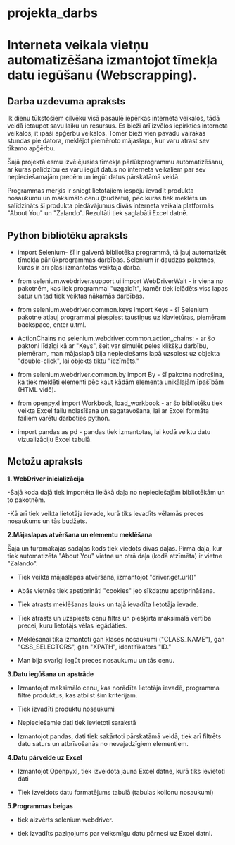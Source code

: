 # projekta_darbs
# Interneta veikala vietņu automatizēšana izmantojot tīmekļa datu iegūšanu (Webscrapping).
## Darba uzdevuma apraksts
Ik dienu tūkstošiem cilvēku visā pasaulē iepērkas interneta veikalos, tādā veidā ietaupot savu laiku un resursus. Es bieži arī izvēlos iepirkties interneta veikalos, it īpaši apģērbu veikalos. Tomēr bieži vien pavadu vairākas stundas pie datora, meklējot piemēroto mājaslapu, kur varu atrast sev tīkamo apģērbu. 

  Šajā projektā esmu izvēlējusies tīmekļa pārlūkprogrammu automatizēšanu, ar kuras palīdzību es varu iegūt datus no interneta veikaliem par sev nepieciešamajām precēm un iegūt datus pārskatāmā veidā.
  
   Programmas mērķis ir sniegt lietotājiem iespēju ievadīt produkta nosaukumu un maksimālo cenu (budžetu), pēc kuras tiek meklēts un salīdzināts šī produkta piedāvājumus divās interneta veikala platformās "About You" un "Zalando". Rezultāti tiek saglabāti Excel datnē.


## Python bibliotēku apraksts
* import Selenium- šī ir galvenā bibliotēka programmā, tā ļauj automatizēt tīmekļa pārlūkprogrammas darbības. Selenium ir daudzas pakotnes, kuras ir arī plaši izmantotas veiktajā darbā.
  
* from selenium.webdriver.support.ui import WebDriverWait - ir viena no pakotnēm, kas liek programmai "uzgaidīt", kamēr tiek ielādēts viss lapas satur un tad tiek veiktas nākamās darbības.

* from selenium.webdriver.common.keys import Keys - šī Selenium pakotne atļauj programmai piespiest taustiņus uz klavietūras, piemēram backspace, enter u.tml.

* ActionChains no selenium.webdriver.common.action_chains: - ar šo paktoni līdzīgi kā ar "Keys", šeit var simulēt peles klikšķu darbību, piemēram, man mājaslapā bija nepieciešams lapā uzspiest uz objekta "double-click", lai objekts tiktu "iezīmēts."

* from selenium.webdriver.common.by import By - šī pakotne nodrošina, ka tiek meklēti elementi pēc kaut kādām elementa unikālajām īpašībām (HTML vidē).

* from openpyxl import Workbook, load_workbook - ar šo bibliotēku tiek veikta Excel failu nolasīšana un sagatavošana, lai ar Excel formāta failiem varētu darboties python.

* import pandas as pd - pandas tiek izmantotas, lai kodā veiktu datu vizualizāciju Excel tabulā.


## Metožu apraksts
**1. WebDriver inicializācija** 

-Šajā koda daļā tiek importēta lielākā daļa no nepieciešajām bibliotēkām un to pakotnēm.

-Kā arī tiek veikta lietotāja ievade, kurā tiks ievadīts vēlamās preces nosaukums un tās budžets.

**2.Mājaslapas atvēršana un elementu meklēšana**

  Šajā un turpmākajās sadaļās kods tiek viedots divās daļās. Pirmā daļa, kur tiek automatizēta "About You" vietne un otrā daļa (kodā atzīmēta) ir vietne "Zalando". 

- Tiek veikta mājaslapas atvēršana, izmantojot "driver.get.url()"

- Abās vietnēs tiek apstiprināti "cookies" jeb sīkdatņu apstiprināšana.

- Tiek atrasts meklēšanas lauks un tajā ievadīta lietotāja ievade.

- Tiek atrasts un uzspiests cenu filtrs un piešķirta maksimālā vērtība precei, kuru lietotājs vēlas iegādāties.

- Meklēšanai tika izmantoti gan klases nosaukumi ("CLASS_NAME"), gan "CSS_SELECTORS", gan "XPATH", identifikators "ID."

- Man bija svarīgi iegūt preces nosaukumu un tās cenu.

**3.Datu iegūšana un apstrāde**
- Izmantojot maksimālo cenu, kas norādīta lietotāja ievadē, programma filtrē produktus, kas atbilst šim kritērijam.
  
- Tiek izvadīti produktu nosaukumi

- Nepieciešamie dati tiek ievietoti sarakstā
  
- Izmantojot pandas, dati tiek sakārtoti pārskatāmā veidā, tiek arī filtrēts datu saturs un atbrīvošanās no nevajadzīgiem elementiem.

**4.Datu pārveide uz Excel**
- Izmantojot Openpyxl, tiek izveidota jauna Excel datne, kurā tiks ievietoti dati

- Tiek izveidots datu formatējums tabulā (tabulas kollonu nosaukumi)

**5.Programmas beigas**
- tiek aizvērts selenium webdriver.

-  tiek izvadīts paziņojums par veiksmīgu datu pārnesi uz Excel datni.




